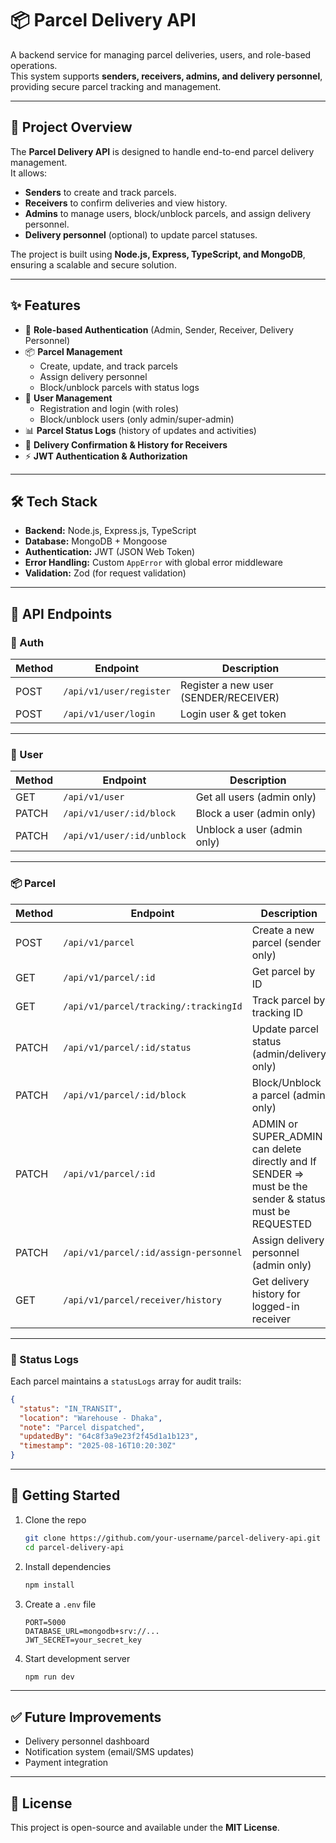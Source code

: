 # 📦 Parcel Delivery API

A backend service for managing parcel deliveries, users, and role-based operations.  
This system supports **senders, receivers, admins, and delivery personnel**, providing secure parcel tracking and management.

---

## 🚀 Project Overview

The **Parcel Delivery API** is designed to handle end-to-end parcel delivery management.  
It allows:
- **Senders** to create and track parcels.
- **Receivers** to confirm deliveries and view history.
- **Admins** to manage users, block/unblock parcels, and assign delivery personnel.
- **Delivery personnel** (optional) to update parcel statuses.

The project is built using **Node.js, Express, TypeScript, and MongoDB**, ensuring a scalable and secure solution.

---

## ✨ Features

- 🔐 **Role-based Authentication** (Admin, Sender, Receiver, Delivery Personnel)  
- 📦 **Parcel Management**
  - Create, update, and track parcels
  - Assign delivery personnel  
  - Block/unblock parcels with status logs  
- 👤 **User Management**
  - Registration and login (with roles)
  - Block/unblock users  (only admin/super-admin)
- 📊 **Parcel Status Logs** (history of updates and activities)
- 📝 **Delivery Confirmation & History for Receivers**
- ⚡ **JWT Authentication & Authorization**

---

## 🛠️ Tech Stack

- **Backend:** Node.js, Express.js, TypeScript  
- **Database:** MongoDB + Mongoose  
- **Authentication:** JWT (JSON Web Token)  
- **Error Handling:** Custom `AppError` with global error middleware  
- **Validation:** Zod (for request validation)  

---

## 📍 API Endpoints

### 🔑 Auth
| Method | Endpoint         | Description                  |
|--------|------------------|------------------------------|
| POST   | `/api/v1/user/register` | Register a new user (SENDER/RECEIVER) |
| POST   | `/api/v1/user/login`    | Login user & get token |

---

### 👤 User
| Method | Endpoint                  | Description                  |
|--------|---------------------------|------------------------------|
| GET    | `/api/v1/user`              | Get all users (admin only)   |
| PATCH  | `/api/v1/user/:id/block`    | Block a user (admin only)    |
| PATCH  | `/api/v1/user/:id/unblock`  | Unblock a user (admin only)  |

---

### 📦 Parcel
| Method | Endpoint                                | Description                                   |
|--------|-----------------------------------------|-----------------------------------------------|
| POST   | `/api/v1/parcel`                          | Create a new parcel (sender only)             |
| GET    | `/api/v1/parcel/:id`                      | Get parcel by ID                              |
| GET    | `/api/v1/parcel/tracking/:trackingId`     | Track parcel by tracking ID                   |
| PATCH  | `/api/v1/parcel/:id/status`               | Update parcel status (admin/delivery only)    |
| PATCH  | `/api/v1/parcel/:id/block`                | Block/Unblock a parcel (admin only)           |
| PATCH  | `/api/v1/parcel/:id`                      | ADMIN or SUPER_ADMIN can delete directly and If SENDER => must be the sender & status must be REQUESTED           |
| PATCH  | `/api/v1/parcel/:id/assign-personnel`     | Assign delivery personnel (admin only)        |
| GET    | `/api/v1/parcel/receiver/history`         | Get delivery history for logged-in receiver   |

---

### 📜 Status Logs
Each parcel maintains a `statusLogs` array for audit trails:  
```json
{
  "status": "IN_TRANSIT",
  "location": "Warehouse - Dhaka",
  "note": "Parcel dispatched",
  "updatedBy": "64c8f3a9e23f2f45d1a1b123",
  "timestamp": "2025-08-16T10:20:30Z"
}
```

---

## 🚦 Getting Started

1. Clone the repo  
   ```bash
   git clone https://github.com/your-username/parcel-delivery-api.git
   cd parcel-delivery-api
   ```
2. Install dependencies  
   ```bash
   npm install
   ```
3. Create a `.env` file  
   ```env
   PORT=5000
   DATABASE_URL=mongodb+srv://...
   JWT_SECRET=your_secret_key
   ```
4. Start development server  
   ```bash
   npm run dev
   ```

---

## ✅ Future Improvements
- Delivery personnel dashboard  
- Notification system (email/SMS updates)  
- Payment integration  

---

## 📄 License
This project is open-source and available under the **MIT License**.
